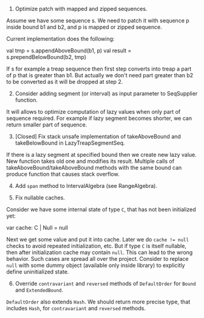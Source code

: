 1. Optimize patch with mapped and zipped sequences.

Assume we have some sequence s. We need to patch it with sequence p inside bound b1 and b2, and p is mapped or zipped sequence.

Current implementation does the following:

val tmp = s.appendAboveBound(b1, p)
val result = s.prependBelowBound(b2, tmp)

If s for example a treap sequence then first step converts into treap a part of p that is greater than b1. But actually we don't need part greater than b2 to be converted as it will be dropped at step 2.

2. Consider adding segment (or interval) as input parameter to SeqSupplier function.

It will allows to optimize computation of lazy values when only part of sequence required. For example if lazy segment becomes shorter, we can return smaller part of sequence.

3. [Closed] Fix stack unsafe implementation of takeAboveBound and takeBelowBound in LazyTreapSegmentSeq.

If there is a lazy segment at specified bound then we create new lazy value. New function takes old one and modifies its result. Multiple calls of takeAboveBound/takeAboveBound methods with the same bound can produce function that causes stack overflow.

4. Add `span` method to IntervalAlgebra (see RangeAlgebra).

5. Fix nullable caches.

Consider we have some internal state of type `C`, that has not been initialized yet:

var cache: C | Null = null

Next we get some value and put it into cache. Later we do `cache != null` checks to avoid repeated initialization, etc.
But if type `C` is itself nullable, then after initialization cache may contain `null`. This can lead to the wrong
behavior. Such cases are spread all over the project. Consider to replace `null` with some dummy object (available
only inside library) to explicitly define uninitialized state.

6. Override `contravariant` and `reversed` methods of `DefaultOrder` for `Bound` and `ExtendedBound`.

`DefaultOrder` also extends `Hash`. We should return more precise type, that includes `Hash`, for  `contravariant` and `reversed` methods.